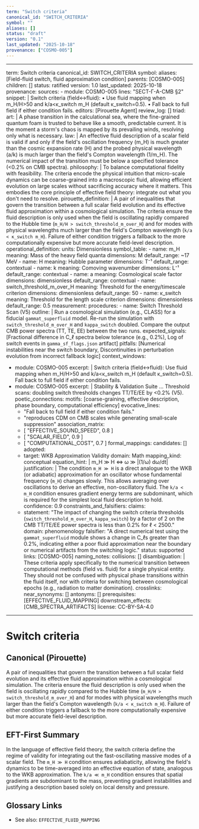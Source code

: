 ```yaml
---
term: "Switch criteria"
canonical_id: "SWITCH_CRITERIA"
symbol: ""
aliases: []
status: "draft"
version: "0.1"
last_updated: "2025-10-18"
provenance: ["COSMO-005"]
---
```


---
term: Switch criteria
canonical_id: SWITCH_CRITERIA
symbol: 
aliases: [Field-fluid switch, fluid approximation condition]
parents: [COSMO-005]
children: []
status: ratified
version: 1.0
last_updated: 2025-10-18
provenance:
  sources:
    - module: COSMO-005
      lines: "SECT-Γ-A-CMB §2"
      snippet: |
        Switch criteria (field↔fluid):
        • Use fluid mapping when m_H/H>50 and k/a<κ_switch m_H (default κ_switch=0.5).
        • Fall back to full field if either condition fails.
  editors: [Pirouette Agent]
  review_log: []
triad:
  art: |
    A phase transition in the calculational sea, where the fine-grained quantum foam is trusted to behave like a smooth, predictable current. It is the moment a storm's chaos is mapped by its prevailing winds, resolving only what is necessary.
  law: |
    An effective fluid description of a scalar field is valid if and only if the field's oscillation frequency (m_H) is much greater than the cosmic expansion rate (H) and the probed physical wavelength (a/k) is much larger than the field's Compton wavelength (1/m_H). The numerical impact of the transition must be below a specified tolerance (<0.2% on CMB spectra).
  philosophy: |
    To balance computational fidelity with feasibility. The criteria encode the physical intuition that micro-scale dynamics can be coarse-grained into a macroscopic fluid, allowing efficient evolution on large scales without sacrificing accuracy where it matters. This embodies the core principle of effective field theory: integrate out what you don't need to resolve.
pirouette_definition: |
  A pair of inequalities that govern the transition between a full scalar field evolution and its effective fluid approximation within a cosmological simulation. The criteria ensure the fluid description is only used when the field is oscillating rapidly compared to the Hubble time (`m_H/H > switch_threshold_m_over_H`) and for modes with physical wavelengths much larger than the field's Compton wavelength (`k/a < κ_switch m_H`). Failure of either condition triggers a fallback to the more computationally expensive but more accurate field-level description.
operational_definition:
  units: Dimensionless
  symbol_table:
    - name: m_H
      meaning: Mass of the heavy field quanta
      dimensions: M
      default_range: ~17 MeV
    - name: H
      meaning: Hubble parameter
      dimensions: T⁻¹
      default_range: contextual
    - name: k
      meaning: Comoving wavenumber
      dimensions: L⁻¹
      default_range: contextual
    - name: a
      meaning: Cosmological scale factor
      dimensions: dimensionless
      default_range: contextual
    - name: switch_threshold_m_over_H
      meaning: Threshold for the energy/timescale criterion
      dimensions: dimensionless
      default_range: 50
    - name: κ_switch
      meaning: Threshold for the length scale criterion
      dimensions: dimensionless
      default_range: 0.5
  measurement:
    procedures:
      - name: Switch Threshold Scan (V5)
        outline: |
          Run a cosmological simulation (e.g., CLASS) for a fiducial `gammat_superfluid` model. Re-run the simulation with `switch_threshold_m_over_H` and `kappa_switch` doubled. Compare the output CMB power spectra (TT, TE, EE) between the two runs.
        expected_signals: [Fractional difference in C_ℓ spectra below tolerance (e.g., 0.2%), Log of switch events in `gamma_sf_flags.json` artifact]
        pitfalls: [Numerical instabilities near the switch boundary, Discontinuities in perturbation evolution from incorrect fallback logic]
context_windows:
  - module: COSMO-005
    excerpt: |
      Switch criteria (field↔fluid): Use fluid mapping when m_H/H>50 and k/a<κ_switch m_H (default κ_switch=0.5). Fall back to full field if either condition fails.
  - module: COSMO-005
    excerpt: |
      Stability & Validation Suite ... Threshold scans: doubling switch thresholds changes TT/TE/EE by <0.2% (V5).
poetic_connections:
  motifs: [coarse-graining, effective description, phase boundary, computational efficiency]
  evocative_lines:
    - "Fall back to full field if either condition fails."
    - "reproduces CDM on CMB scales while generating small‑scale suppression"
  association_matrix:
    - [ "EFFECTIVE_SOUND_SPEED", 0.8 ]
    - [ "SCALAR_FIELD", 0.9 ]
    - [ "COMPUTATIONAL_COST", 0.7 ]
formal_mappings:
  candidates: []
  adopted:
    - target: WKB Approximation Validity
      domain: Math
      mapping_kind: conceptual
      equation_hint: |
        m_H ≫ H  ⇔  ω ≫ |(1/ω) dω/dt|
      justification: |
        The condition `m_H ≫ H` is a direct analogue to the WKB (or adiabatic) approximation for an oscillator whose fundamental frequency (`m_H`) changes slowly. This allows averaging over oscillations to derive an effective, non-oscillatory fluid. The `k/a < m_H` condition ensures gradient energy terms are subdominant, which is required for the simplest local fluid description to hold.
      confidence: 0.9
constraints_and_falsifiers:
  claims:
    - statement: "The impact of changing the switch criteria thresholds (`switch_threshold_m_over_H`, `kappa_switch`) by a factor of 2 on the CMB TT/TE/EE power spectra is less than 0.2% for ℓ < 2500."
      domain: phenomenology
      falsifier: "A direct numerical test using the `gammat_superfluid` module shows a change in C_ℓs greater than 0.2%, indicating either a poor fluid approximation near the boundary or numerical artifacts from the switching logic."
      status: supported
      links: [COSMO-005]
naming_notes:
  collisions: []
  disambiguation: |
    These criteria apply specifically to the numerical transition between computational methods (field vs. fluid) for a single physical entity. They should not be confused with physical phase transitions within the fluid itself, nor with criteria for switching between cosmological epochs (e.g., radiation to matter domination).
crosslinks:
  near_synonyms: []
  antonyms: []
  prerequisites: [EFFECTIVE_FLUID_MAPPING]
  downstream_effects: [CMB_SPECTRA_ARTIFACTS]
license: CC-BY-SA-4.0
---

# Switch criteria

## Canonical (Pirouette)
A pair of inequalities that govern the transition between a full scalar field evolution and its effective fluid approximation within a cosmological simulation. The criteria ensure the fluid description is only used when the field is oscillating rapidly compared to the Hubble time (`m_H/H > switch_threshold_m_over_H`) and for modes with physical wavelengths much larger than the field's Compton wavelength (`k/a < κ_switch m_H`). Failure of either condition triggers a fallback to the more computationally expensive but more accurate field-level description.

## EFT-First Summary
In the language of effective field theory, the switch criteria define the regime of validity for integrating out the fast-oscillating massive modes of a scalar field. The `m_H ≫ H` condition ensures adiabaticity, allowing the field's dynamics to be time-averaged into an effective equation of state, analogous to the WKB approximation. The `k/a ≪ m_H` condition ensures that spatial gradients are subdominant to the mass, preventing gradient instabilities and justifying a description based solely on local density and pressure.

## Glossary Links
- See also: `EFFECTIVE_FLUID_MAPPING`